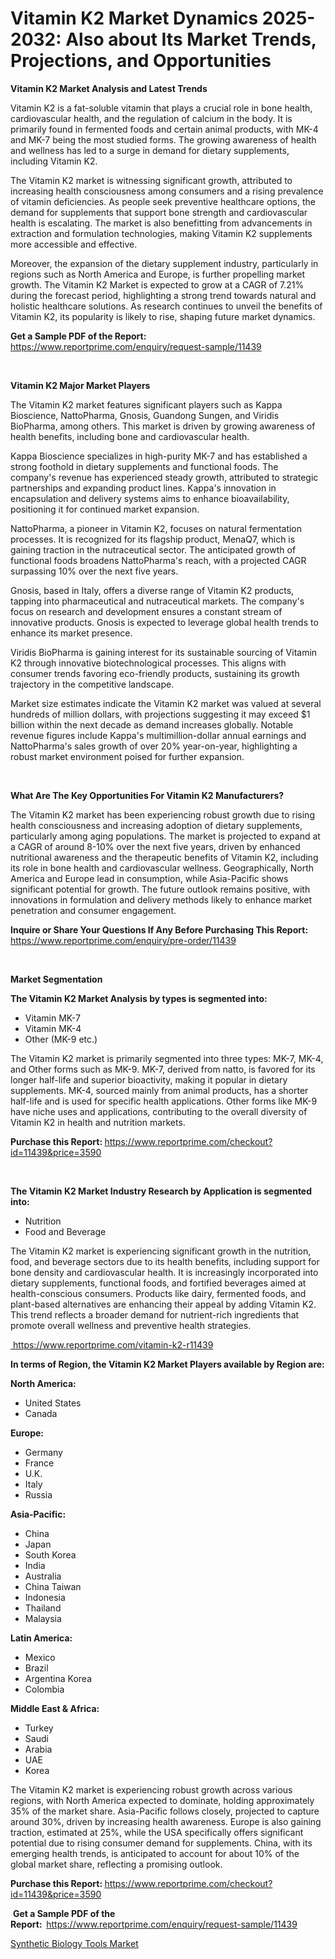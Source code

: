 <p><h1>Vitamin K2 Market Dynamics 2025-2032: Also about Its Market Trends, Projections, and Opportunities</h1></p><p><strong>Vitamin K2 Market Analysis and Latest Trends</strong></p>
<p><p>Vitamin K2 is a fat-soluble vitamin that plays a crucial role in bone health, cardiovascular health, and the regulation of calcium in the body. It is primarily found in fermented foods and certain animal products, with MK-4 and MK-7 being the most studied forms. The growing awareness of health and wellness has led to a surge in demand for dietary supplements, including Vitamin K2.</p><p>The Vitamin K2 market is witnessing significant growth, attributed to increasing health consciousness among consumers and a rising prevalence of vitamin deficiencies. As people seek preventive healthcare options, the demand for supplements that support bone strength and cardiovascular health is escalating. The market is also benefitting from advancements in extraction and formulation technologies, making Vitamin K2 supplements more accessible and effective.</p><p>Moreover, the expansion of the dietary supplement industry, particularly in regions such as North America and Europe, is further propelling market growth. The Vitamin K2 Market is expected to grow at a CAGR of 7.21% during the forecast period, highlighting a strong trend towards natural and holistic healthcare solutions. As research continues to unveil the benefits of Vitamin K2, its popularity is likely to rise, shaping future market dynamics.</p></p>
<p><strong>Get a Sample PDF of the Report:&nbsp;</strong> <a href="https://www.reportprime.com/enquiry/request-sample/11439?utm_campaign=3582&utm_medium=2&utm_source=Github&utm_content=ia&utm_term=20032025&utm_id=vitamin-k2">https://www.reportprime.com/enquiry/request-sample/11439</a></p>
<p>&nbsp;</p>
<p><strong>Vitamin K2 Major Market Players</strong></p>
<p><p>The Vitamin K2 market features significant players such as Kappa Bioscience, NattoPharma, Gnosis, Guandong Sungen, and Viridis BioPharma, among others. This market is driven by growing awareness of health benefits, including bone and cardiovascular health.</p><p>Kappa Bioscience specializes in high-purity MK-7 and has established a strong foothold in dietary supplements and functional foods. The company's revenue has experienced steady growth, attributed to strategic partnerships and expanding product lines. Kappa's innovation in encapsulation and delivery systems aims to enhance bioavailability, positioning it for continued market expansion.</p><p>NattoPharma, a pioneer in Vitamin K2, focuses on natural fermentation processes. It is recognized for its flagship product, MenaQ7, which is gaining traction in the nutraceutical sector. The anticipated growth of functional foods broadens NattoPharma's reach, with a projected CAGR surpassing 10% over the next five years.</p><p>Gnosis, based in Italy, offers a diverse range of Vitamin K2 products, tapping into pharmaceutical and nutraceutical markets. The company's focus on research and development ensures a constant stream of innovative products. Gnosis is expected to leverage global health trends to enhance its market presence.</p><p>Viridis BioPharma is gaining interest for its sustainable sourcing of Vitamin K2 through innovative biotechnological processes. This aligns with consumer trends favoring eco-friendly products, sustaining its growth trajectory in the competitive landscape.</p><p>Market size estimates indicate the Vitamin K2 market was valued at several hundreds of million dollars, with projections suggesting it may exceed $1 billion within the next decade as demand increases globally. Notable revenue figures include Kappa's multimillion-dollar annual earnings and NattoPharma's sales growth of over 20% year-on-year, highlighting a robust market environment poised for further expansion.</p></p>
<p>&nbsp;</p>
<p><strong>What Are The Key Opportunities For Vitamin K2 Manufacturers?</strong></p>
<p><p>The Vitamin K2 market has been experiencing robust growth due to rising health consciousness and increasing adoption of dietary supplements, particularly among aging populations. The market is projected to expand at a CAGR of around 8-10% over the next five years, driven by enhanced nutritional awareness and the therapeutic benefits of Vitamin K2, including its role in bone health and cardiovascular wellness. Geographically, North America and Europe lead in consumption, while Asia-Pacific shows significant potential for growth. The future outlook remains positive, with innovations in formulation and delivery methods likely to enhance market penetration and consumer engagement.</p></p>
<p><strong>Inquire or Share Your Questions If Any Before Purchasing This Report:</strong> <a href="https://www.reportprime.com/enquiry/pre-order/11439?utm_campaign=3582&utm_medium=2&utm_source=Github&utm_content=ia&utm_term=20032025&utm_id=vitamin-k2">https://www.reportprime.com/enquiry/pre-order/11439</a></p>
<p>&nbsp;</p>
<p><strong>Market Segmentation</strong></p>
<p><strong>The Vitamin K2 Market Analysis by types is segmented into:</strong></p>
<p><ul><li>Vitamin MK-7</li><li>Vitamin MK-4</li><li>Other (MK-9 etc.)</li></ul></p>
<p><p>The Vitamin K2 market is primarily segmented into three types: MK-7, MK-4, and Other forms such as MK-9. MK-7, derived from natto, is favored for its longer half-life and superior bioactivity, making it popular in dietary supplements. MK-4, sourced mainly from animal products, has a shorter half-life and is used for specific health applications. Other forms like MK-9 have niche uses and applications, contributing to the overall diversity of Vitamin K2 in health and nutrition markets.</p></p>
<p><strong>Purchase this Report:&nbsp;</strong><a href="https://www.reportprime.com/checkout?id=11439&price=3590&utm_campaign=3582&utm_medium=2&utm_source=Github&utm_content=ia&utm_term=20032025&utm_id=vitamin-k2">https://www.reportprime.com/checkout?id=11439&price=3590</a></p>
<p>&nbsp;</p>
<p><strong>The Vitamin K2 Market Industry Research by Application is segmented into:</strong></p>
<p><ul><li>Nutrition</li><li>Food and Beverage</li></ul></p>
<p><p>The Vitamin K2 market is experiencing significant growth in the nutrition, food, and beverage sectors due to its health benefits, including support for bone density and cardiovascular health. It is increasingly incorporated into dietary supplements, functional foods, and fortified beverages aimed at health-conscious consumers. Products like dairy, fermented foods, and plant-based alternatives are enhancing their appeal by adding Vitamin K2. This trend reflects a broader demand for nutrient-rich ingredients that promote overall wellness and preventive health strategies.</p></p>
<p><a href="https://www.reportprime.com/vitamin-k2-r11439?utm_campaign=3582&utm_medium=2&utm_source=Github&utm_content=ia&utm_term=20032025&utm_id=vitamin-k2">&nbsp;https://www.reportprime.com/vitamin-k2-r11439</a></p>
<p><strong>In terms of Region, the Vitamin K2 Market Players available by Region are:</strong></p>
<p>
    <p> <strong> North America: </strong>
        <ul>
            <li>United States</li>
            <li>Canada</li>
        </ul>
        </p> 
    <p> <strong> Europe: </strong>
        <ul>
            <li>Germany</li>
            <li>France</li>
            <li>U.K.</li>
            <li>Italy</li>
            <li>Russia</li>
        </ul>
        </p> 
    <p> <strong> Asia-Pacific: </strong>
        <ul>
            <li>China</li>
            <li>Japan</li>
            <li>South Korea</li>
            <li>India</li>
            <li>Australia</li>
            <li>China Taiwan</li>
            <li>Indonesia</li>
            <li>Thailand</li>
            <li>Malaysia</li>
        </ul>
        </p> 
    <p> <strong> Latin America: </strong>
        <ul>
            <li>Mexico</li>
            <li>Brazil</li>
            <li>Argentina Korea</li>
            <li>Colombia</li>
        </ul>
        </p> 
    <p> <strong> Middle East & Africa: </strong>
        <ul>
            <li>Turkey</li>
            <li>Saudi</li>
            <li>Arabia</li>
            <li>UAE</li>
            <li>Korea</li>
        </ul>
    </p>
    </p>
<p><p>The Vitamin K2 market is experiencing robust growth across various regions, with North America expected to dominate, holding approximately 35% of the market share. Asia-Pacific follows closely, projected to capture around 30%, driven by increasing health awareness. Europe is also gaining traction, estimated at 25%, while the USA specifically offers significant potential due to rising consumer demand for supplements. China, with its emerging health trends, is anticipated to account for about 10% of the global market share, reflecting a promising outlook.</p></p>
<p><strong>Purchase this Report: </strong><a href="https://www.reportprime.com/checkout?id=11439&price=3590&utm_campaign=3582&utm_medium=2&utm_source=Github&utm_content=ia&utm_term=20032025&utm_id=vitamin-k2">https://www.reportprime.com/checkout?id=11439&price=3590</a></p>
<p>&nbsp;<strong>Get a Sample PDF of the Report:&nbsp;&nbsp;</strong><a href="https://www.reportprime.com/enquiry/request-sample/11439?utm_campaign=3582&utm_medium=2&utm_source=Github&utm_content=ia&utm_term=20032025&utm_id=vitamin-k2">https://www.reportprime.com/enquiry/request-sample/11439</a></p>
<p><strong></strong></p>
<p><p><a href="https://github.com/enieyfabius/Market-Research-Report-List-1/blob/main/synthetic-biology-tools-market.md?utm_campaign=3582&utm_medium=2&utm_source=Github&utm_content=ia&utm_term=20032025&utm_id=vitamin-k2">Synthetic Biology Tools Market</a></p></p>